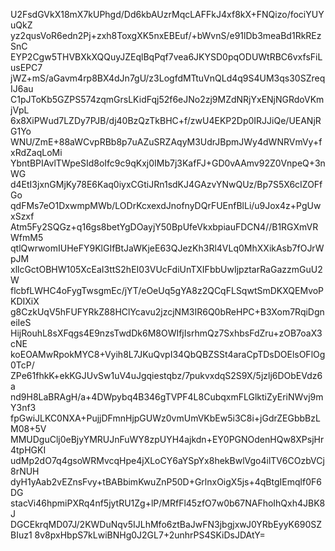 U2FsdGVkX18mX7kUPhgd/Dd6kbAUzrMqcLAFFkJ4xf8kX+FNQizo/fociYUYuQkZ
yz2qusVoR6edn2Pj+zxh8ToxgXK5nxEBEuf/+bWvnS/e91lDb3meaBd1RkREzSnC
EYP2Cgw5THVBXkXQQuyJZEqlBqPqf7vea6JKYSD0pqODUWtRBC6vxfsFiLusEPC7
jWZ+mS/aGavm4rp8BX4dJn7gU/z3LogfdMTtuVnQLd4q9S4UM3qs30SZreqIJ6au
C1pJToKb5GZPS574zqmGrsLKidFqj52f6eJNo2zj9MZdNRjYxENjNGRdoVKmjVpL
6x8XiPWud7LZDy7PJB/dj40BzQzTkBHC+f/zwU4EKP2Dp0IRJJiQe/UEANjRG1Yo
WNU/ZmE+88aWCvpRBb8p7uAZuSRZAqyM3UdrJBpmJWy4dWNRVmVy+fxRdZaqLoMi
YbntBPIAvlTWpeSId8oIfc9c9qKxj0IMb7j3KafFJ+GD0vAAmv92Z0VnpeQ+3nWG
d4EtI3jxnGMjKy78E6Kaq0iyxCGtiJRn1sdKJ4GAzvYNwQUz/Bp7S5X6cIZOFfGo
qdFMs7eO1DxwmpMWb/LODrKcxexdJnofnyDQrFUEnfBlLi/u9Jox4z+PgUwxSzxf
Atm5Fy2SQGz+q16gs8betYgDOayjY50BpUfeVkxbpiauFDCN4//B1RGXmVRWfmM5
qtlQwrwomIUHeFY9KlGIfBtJaWKjeE63QJezKh3Rl4VLq0MhXXikAsb7fOJrWpJM
xllcGctOBHW105XcEaI3ttS2hEI03VUcFdiUnTXIFbbUwIjpztarRaGazzmGuU2W
flcbfLWHC4oFygTwsgmEc/jYT/eOeUq5gYA8z2QCqFLSqwtSmDKXQEMvoPKDIXiX
g8CzkUqV5hFUFYRkZ88HClYcavu2jzcjNM3IR6Q0bReHPC+B3Xom7RqiDgneiIeS
HijRouhL8sXFqgs4E9nzsTwdDk6M8OWIfjIsrhmQz7SxhbsFdZru+zOB7oaX3cNE
koEOAMwRpokMYC8+Vyih8L7JKuQvpI34QbQBZSSt4araCpTDsDOElsOFlOg0TcP/
ZPe61fhkK+ekKGJUvSw1uV4uJgqiestqbz/7pukvxdqS2S9X/5jzlj6DObEVdz6a
nd9H8LaBRAgH/a+4DWpybq4B346gTVPF4L8CubqxmFLGlktiZyEriNWvj9mY3nf3
fpGwiJLKC0NXA+PujjDFmnHjpGUWz0vmUmVKbEw5i3C8i+jGdrZEGbbBzLM08+5V
MMUDguClj0eBjyYMRUJnFuWY8zpUYH4ajkdn+EY0PGNOdenHQw8XPsjHr4tpHGKI
udMp2dO7q4gsoWRMvcqHpe4jXLoCY6aYSpYx8hekBwlVgo4ilTV6COzbVCj8rNUH
dyH1yAab2vEZnsFvy+tBABbimKwuZnP50D+GrlnxOigX5js+4qBtgIEmqlf0F6DG
stacVi46hpmiPXRq4nf5jytRU1Zg+lP/MRfFl45zfO7w0b67NAFhoIhQxh4JBK8J
DGCEkrqMD07J/2KWDuNqv5IJLhMfo6ztBaJwFN3jbgjxwJ0YRbEyyK690SZBIuz1
8v8pxHbpS7kLwiBNHg0J2GL7+2unhrPS4SKiDsJDAtY=
